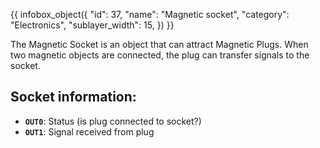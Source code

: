 {{ infobox_object({
	"id": 37,
	"name": "Magnetic socket",
	"category": "Electronics",
	"sublayer_width": 15,
}) }}

The Magnetic Socket is an object that can attract Magnetic Plugs. When two magnetic objects are connected, the plug can transfer signals to the socket.

## Socket information:
- **`OUT0`**: Status (is plug connected to socket?)
- **`OUT1`**: Signal received from plug